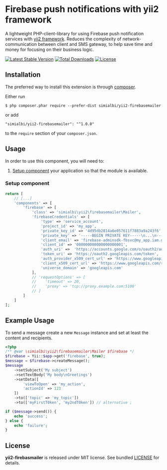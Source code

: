 # Firebase push notifications with yii2 framework

A lightweight PHP-client-library for using Firebase push notification services with [yii2 framework](https://www.yiiframework.com).
Reduces the complexity of network-communication between client and SMS gateway, to help save time and money for focusing
on their business logic.

[![Latest Stable Version](https://poser.pugx.org/simialbi/yii2-firebasemailer/v/stable?format=flat-square)](https://packagist.org/packages/simialbi/yii2-firebasemailer)
[![Total Downloads](https://poser.pugx.org/simialbi/yii2-firebasemailer/downloads?format=flat-square)](https://packagist.org/packages/simialbi/yii2-firebasemailer)
[![License](https://poser.pugx.org/simialbi/yii2-firebasemailer/license?format=flat-square)](https://packagist.org/packages/simialbi/yii2-firebasemailer)

## Installation
The preferred way to install this extension is through [composer](http://getcomposer.org/download/).

Either run

```
$ php composer.phar require --prefer-dist simialbi/yii2-firebasemailer
```

or add

```
"simialbi/yii2-firebasemailer": "^1.0.0"
```

to the `require` section of your `composer.json`.

## Usage

In order to use this component, you will need to:

1. [Setup component](#setup-component) your application so that the module is available.

### Setup component

```php
return [
    // [...]
    'components' => [
        'firebase' => [
            'class' => 'simialbi\yii2\firebasemailer\Mailer',
            'firebaseCredentials' => [
                'type' => 'service_account',
                'project_id' => 'my_app',
                'private_key_id' => '4d95db2814a6e057611f7883a9a243f6',
                'private_key' => '-----BEGIN PRIVATE KEY-----\n...\n-----END PRIVATE KEY-----\n',
                'client_email' => 'firebase-adminsdk-fbsvc@my_app.iam.gserviceaccount.com',
                'client_id' => '000000000000000000001',
                'auth_uri' =>  'https://accounts.google.com/o/oauth2/auth',
                'token_uri' => 'https://oauth2.googleapis.com/token',
                'auth_provider_x509_cert_url' => 'https://www.googleapis.com/oauth2/v1/certs',
                'client_x509_cert_url' => 'https://www.googleapis.com/robot/v1/metadata/x509/firebase-adminsdk-fbsvc%40my_app.iam.gserviceaccount.com',
                'universe_domain' => 'googleapis.com'
            ],
            // 'requestOptions' => [
            //    'timeout' => 20,
            //    'proxy' => 'tcp://proxy.example.com:5100'
            // ]
        ]
    ]
];
```

## Example Usage

To send a message create a new `Message` instance and set at least the content and recipients.

```php
<?php
/** @var \simialbi\yii2\firebasemailer\Mailer $firebase */
$firebase = Yii::$app->get('firebase', true);
$message = $firebase->createMessage();
$message
    ->setSubject('My subject')
    ->setTextBody('My body\nGreetings')
    ->setData([
        'viewToOpen' => 'my_action',
        'actionId' => 123
    ])
    ->to(['topic' => 'my_topic'])
    ->to(['myFirstT0ken', 'my2ndT0ken']) // alternative ;

if ($message->send()) {
    echo 'success';
} else {
    echo 'failure';
}
```

## License

**yii2-firebasmailer** is released under MIT license. See bundled [LICENSE](LICENSE) for details.
